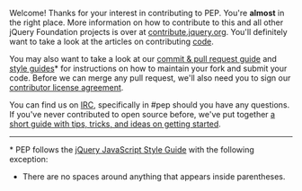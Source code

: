 Welcome! Thanks for your interest in contributing to PEP. You're **almost** in the right place. More information on how to contribute to this and all other jQuery Foundation projects is over at [contribute.jquery.org](http://contribute.jquery.org). You'll definitely want to take a look at the articles on contributing [code](http://contribute.jquery.org/code).

You may also want to take a look at our [commit & pull request guide](http://contribute.jquery.org/commits-and-pull-requests/) and [style guides](http://contribute.jquery.org/style-guide/)* for instructions on how to maintain your fork and submit your code. Before we can merge any pull request, we'll also need you to sign our [contributor license agreement](http://contribute.jquery.org/cla/).

You can find us on [IRC](http://irc.jquery.org), specifically in #pep should you have any questions. If you've never contributed to open source before, we've put together [a short guide with tips, tricks, and ideas on getting started](http://contribute.jquery.org/open-source/).

----

\* PEP follows the [jQuery JavaScript Style Guide](http://contribute.jquery.org/style-guide/js/) with the following exception:

* There are no spaces around anything that appears inside parentheses.
